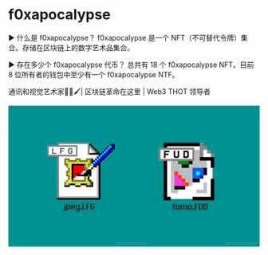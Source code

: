 # f0xapocalypse

▶ 什么是 f0xapocalypse？
f0xapocalypse 是一个 NFT（不可替代令牌）集合。存储在区块链上的数字艺术品集合。

▶ 存在多少个 f0xapocalypse 代币？
总共有 18 个 f0xapocalypse NFT。目前 8 位所有者的钱包中至少有一个 f0xapocalypse NTF。

通讯和视觉艺术家🎥🎨🖌️| 区块链革命在这里 | Web3 THOT 领导者

![nft](21313123312.png)
